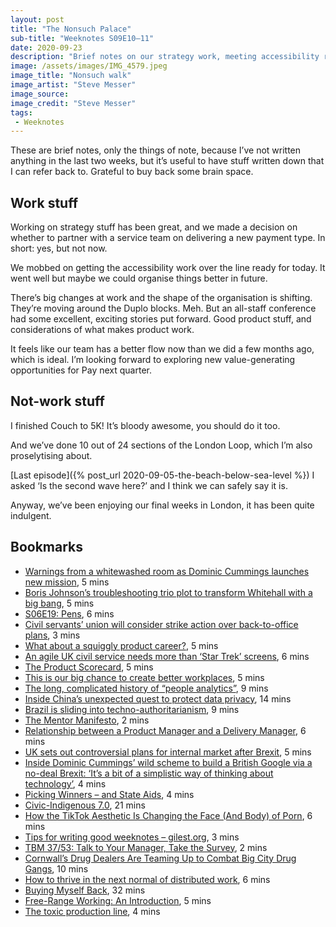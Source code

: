 ```yaml
---
layout: post
title: "The Nonsuch Palace"
sub-title: "Weeknotes S09E10–11"
date: 2020-09-23
description: "Brief notes on our strategy work, meeting accessibility regulations, and shifting the organisational Duplo blocks."
image: /assets/images/IMG_4579.jpeg
image_title: "Nonsuch walk"
image_artist: "Steve Messer"
image_source: 
image_credit: "Steve Messer"
tags:
 - Weeknotes
---
```


These are brief notes, only the things of note, because I’ve not written anything in the last two weeks, but it’s useful to have stuff written down that I can refer back to. Grateful to buy back some brain space.

## Work stuff

Working on strategy stuff has been great, and we made a decision on whether to partner with a service team on delivering a new payment type. In short: yes, but not now.

We mobbed on getting the accessibility work over the line ready for today. It went well but maybe we could organise things better in future.

There’s big changes at work and the shape of the organisation is shifting. They’re moving around the Duplo blocks. Meh. But an all-staff conference had some excellent, exciting stories put forward. Good product stuff, and considerations of what makes product work.

It feels like our team has a better flow now than we did a few months ago, which is ideal. I’m looking forward to exploring new value-generating opportunities for Pay next quarter.

## Not-work stuff

I finished Couch to 5K! It’s bloody awesome, you should do it too.

And we’ve done 10 out of 24 sections of the London Loop, which I’m also proselytising about.

[Last episode]({% post_url 2020-09-05-the-beach-below-sea-level %}) I asked ‘Is the second wave here?’ and I think we can safely say it is.

Anyway, we’ve been enjoying our final weeks in London, it has been quite indulgent.

## Bookmarks

- [Warnings from a whitewashed room as Dominic Cummings launches new mission](https://www.thetimes.co.uk/article/warnings-from-a-whitewashed-room-as-dominic-cummings-launches-new-mission-mg6zjrp7c), 5 mins
- [Boris Johnson’s troubleshooting trio plot to transform Whitehall with a big bang](https://www.thetimes.co.uk/article/boris-johnsons-troubleshooting-trio-plot-to-transform-whitehall-with-a-big-bang-8zdksb70h), 5 mins
- [S06E19: Pens](https://caffeinatedpunctuation.co.uk/2020/09/05/s06e19-pens/), 6 mins
- [Civil servants’ union will consider strike action over back-to-office plans](https://www.theguardian.com/politics/2020/sep/05/mark-sedwill-urges-more-civil-servants-to-return-to-offices-in-england), 3 mins
- [What about a squiggly product career?](https://thedigitalgood.com/2020/08/28/what-about-a-squiggly-product-career/), 5 mins
- [An agile UK civil service needs more than ‘Star Trek’ screens](https://on.ft.com/2FaBbiY), 6 mins
- [The Product Scorecard](https://svpg.com/the-product-scorecard/), 5 mins
- [This is our big chance to create better workplaces](https://www.ft.com/content/3c3f5f1e-8402-4331-8591-e2b667873605), 5 mins
- [The long, complicated history of “people analytics”](https://www.technologyreview.com/2020/08/19/1006365/if-then-lepore-review-simulmatics/), 9 mins
- [Inside China’s unexpected quest to protect data privacy](https://www.technologyreview.com/2020/08/19/1006441/china-data-privacy-hong-yanqing-gdpr/#Echobox=1599262893), 14 mins
- [Brazil is sliding into techno-authoritarianism](https://www.technologyreview.com/2020/08/19/1007094/brazil-bolsonaro-data-privacy-cadastro-base/#Echobox=1599422983), 9 mins
- [The Mentor Manifesto](http://davidgcohen.com/2011/08/28/the-mentor-manifesto/), 2 mins
- [Relationship between a Product Manager and a Delivery Manager](https://medium.com/@abisola/relationship-between-a-product-manager-and-a-delivery-manager-9e5138b587b6), 6 mins
- [UK sets out controversial plans for internal market after Brexit](https://on.ft.com/3iilkxF), 5 mins
- [Inside Dominic Cummings’ wild scheme to build a British Google via a no-deal Brexit: ‘It’s a bit of a simplistic way of thinking about technology’](https://www.businessinsider.com/dominic-cummings-brexit-tech-giant-critics-2020-9), 4 mins
- [Picking Winners – and State Aids](https://ukcivilservant.wordpress.com/2020/09/08/picking-winners-and-state-aids/), 4 mins
- [Civic-Indigenous 7.0](https://provocations.darkmatterlabs.org/civic-indigenous-7-0-459436b6f60), 21 mins
- [How the TikTok Aesthetic Is Changing the Face (And Body) of Porn](https://melmagazine.com/en-us/story/nsfw-tiktok-bree-louise-porn-kittenwithdabs-reddit-onlyfans), 6 mins
- [Tips for writing good weeknotes – gilest.org](https://gilest.org/2020/tips-for-writing-good-weeknotes/), 3 mins
- [TBM 37/53: Talk to Your Manager, Take the Survey](https://cutlefish.substack.com/p/tbm-3753-talk-to-your-manager-take), 2 mins
- [Cornwall’s Drug Dealers Are Teaming Up to Combat Big City Drug Gangs](https://www.vice.com/en_us/article/dyz9bz/cornwall-drug-dealers-county-lines-an-gof), 10 mins
- [How to thrive in the next normal of distributed work](https://www.wired.co.uk/article/asana-work), 6 mins
- [Buying Myself Back](https://www.thecut.com/article/emily-ratajkowski-owning-my-image-essay.html), 32 mins
- [Free-Range Working: An Introduction](https://blog.weareconvivio.com/free-range-working-an-introduction-27eb178db97c), 5 mins
- [The toxic production line](https://daverog.com/2020/09/16/the-toxic-production-line/), 4 mins
